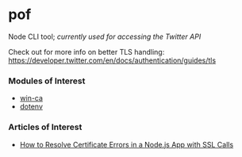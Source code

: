 # pof
Node CLI tool; _currently used for accessing the Twitter API_

Check out for more info on better TLS handling: https://developer.twitter.com/en/docs/authentication/guides/tls


### Modules of Interest
- [win-ca](https://github.com/ukoloff/win-ca)
- [dotenv](https://github.com/motdotla/dotenv)

### Articles of Interest
- [How to Resolve Certificate Errors in a Node.js App with SSL Calls](https://levelup.gitconnected.com/how-to-resolve-certificate-errors-in-nodejs-app-involving-ssl-calls-781ce48daded)